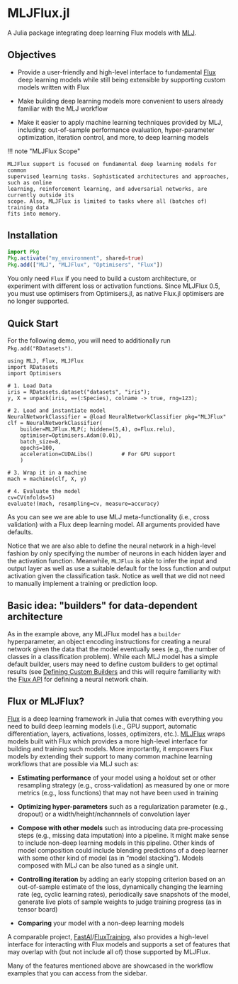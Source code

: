 # MLJFlux.jl

A Julia package integrating deep learning Flux models with [MLJ](https://juliaai.github.io/MLJ.jl/dev/).

## Objectives

- Provide a user-friendly and high-level interface to fundamental [Flux](https://fluxml.ai/Flux.jl/stable/) deep learning models while still being extensible by supporting custom models written with Flux

- Make building deep learning models more convenient to users already familiar with the MLJ workflow

- Make it easier to apply machine learning techniques provided by MLJ, including: out-of-sample performance evaluation, hyper-parameter optimization, iteration control, and more, to deep learning models

!!! note "MLJFlux Scope" 

    MLJFlux support is focused on fundamental deep learning models for common
    supervised learning tasks. Sophisticated architectures and approaches, such as online
    learning, reinforcement learning, and adversarial networks, are currently outside its
    scope. Also, MLJFlux is limited to tasks where all (batches of) training data 
	fits into memory.

## Installation

```julia
import Pkg
Pkg.activate("my_environment", shared=true)
Pkg.add(["MLJ", "MLJFlux", "Optimisers", "Flux"])
```
You only need `Flux` if you need to build a custom architecture, or experiment with different loss or activation functions. Since MLJFlux 0.5, you must use optimisers from Optimisers.jl, as native Flux.jl optimisers are no longer supported. 

## Quick Start

For the following demo, you will need to additionally run `Pkg.add("RDatasets")`.

```@example
using MLJ, Flux, MLJFlux
import RDatasets
import Optimisers

# 1. Load Data
iris = RDatasets.dataset("datasets", "iris");
y, X = unpack(iris, ==(:Species), colname -> true, rng=123);

# 2. Load and instantiate model
NeuralNetworkClassifier = @load NeuralNetworkClassifier pkg="MLJFlux"
clf = NeuralNetworkClassifier(
    builder=MLJFlux.MLP(; hidden=(5,4), σ=Flux.relu),
    optimiser=Optimisers.Adam(0.01),
    batch_size=8,
    epochs=100, 
    acceleration=CUDALibs()         # For GPU support
    )

# 3. Wrap it in a machine 
mach = machine(clf, X, y)

# 4. Evaluate the model
cv=CV(nfolds=5)
evaluate!(mach, resampling=cv, measure=accuracy) 
```
As you can see we are able to use MLJ meta-functionality (i.e., cross validation) with a Flux deep learning model. All arguments provided have defaults.

Notice that we are also able to define the neural network in a high-level fashion by only
specifying the number of neurons in each hidden layer and the activation
function. Meanwhile, `MLJFlux` is able to infer the input and output layer as well as use
a suitable default for the loss function and output activation given the classification
task. Notice as well that we did not need to manually implement a training or prediction
loop.

## Basic idea: "builders" for data-dependent architecture

As in the example above, any MLJFlux model has a `builder` hyperparameter, an object
encoding instructions for creating a neural network given the data that the model
eventually sees (e.g., the number of classes in a classification problem). While each MLJ
model has a simple default builder, users may need to define custom builders to get
optimal results (see [Defining Custom Builders](@ref) and this will require familiarity
with the [Flux API](https://fluxml.ai/Flux.jl/stable/) for defining a neural network
chain.


## Flux or MLJFlux?
[Flux](https://fluxml.ai/Flux.jl/stable/) is a deep learning framework in Julia that comes with everything you need to build deep learning models (i.e., GPU support, automatic differentiation, layers, activations, losses, optimizers, etc.). [MLJFlux](https://github.com/FluxML/MLJFlux.jl) wraps models built with Flux which provides a more high-level interface for building and training such models. More importantly, it empowers Flux models by extending their support to many common machine learning workflows that are possible via MLJ such as:

- **Estimating performance** of your model using a holdout set or other resampling strategy (e.g., cross-validation) as measured by one or more metrics (e.g., loss functions) that may not have been used in training

- **Optimizing hyper-parameters** such as a regularization parameter (e.g., dropout) or a width/height/nchannnels of convolution layer

- **Compose with other models** such as introducing data pre-processing steps (e.g., missing data imputation) into a pipeline. It might make sense to include non-deep learning models in this pipeline. Other kinds of model composition could include blending predictions of a deep learner with some other kind of model (as in “model stacking”). Models composed with MLJ can be also tuned as a single unit.

- **Controlling iteration** by adding an early stopping criterion based on an out-of-sample estimate of the loss, dynamically changing the learning rate (eg, cyclic learning rates), periodically save snapshots of the model, generate live plots of sample weights to judge training progress (as in tensor board)


- **Comparing** your model with a non-deep learning models

A comparable project, [FastAI](https://github.com/FluxML/FastAI.jl)/[FluxTraining](https://github.com/FluxML/FluxTraining.jl), also provides a high-level interface for interacting with Flux models and supports a set of features that may overlap with (but not include all of) those supported by MLJFlux.

Many of the features mentioned above are showcased in the workflow examples that you can access from the sidebar.
